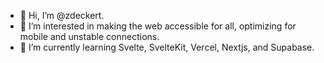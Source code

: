 - 👋 Hi, I’m @zdeckert.
- 👀 I’m interested in making the web accessible for all, optimizing for mobile and unstable connections. 
- 🌱 I’m currently learning Svelte, SvelteKit, Vercel, Nextjs, and Supabase.

<!---
zdeckert/zdeckert is a ✨ special ✨ repository because its `README.md` (this file) appears on your GitHub profile.
You can click the Preview link to take a look at your changes.
--->
